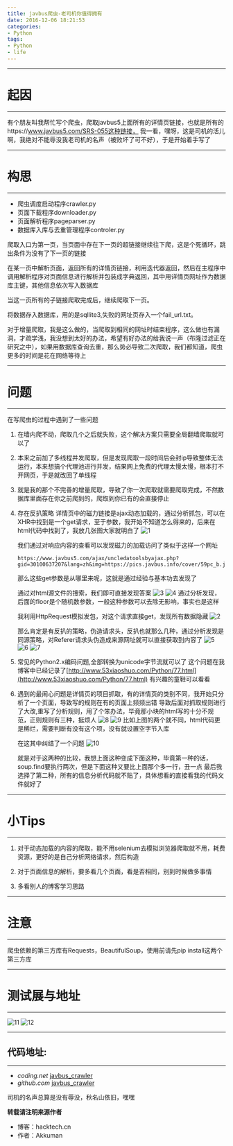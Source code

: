 ```yaml
---
title: javbus爬虫-老司机你值得拥有
date: 2016-12-06 18:21:53
categories: 
- Python
tags:
- Python
- life
---
```


-----
# 起因
-----

有个朋友叫我帮忙写个爬虫，爬取javbus5上面所有的详情页链接，也就是所有的https://www.javbus5.com/SRS-055这种链接，
我一看，嘿呀，这是司机的活儿啊，我绝对不能辱没我老司机的名声（被败坏了可不好），于是开始着手写了

-----
# 构思
-----

 - 爬虫调度启动程序crawler.py
 - 页面下载程序downloader.py
 - 页面解析程序pageparser.py
 - 数据库入库与去重管理程序controler.py


<!--more-->


爬取入口为第一页，当页面中存在下一页的超链接继续往下爬，这是个死循环，跳出条件为没有了下一页的链接

在某一页中解析页面，返回所有的详情页链接，利用迭代器返回，然后在主程序中调用解析程序对页面信息进行解析并包装成字典返回，其中用详情页网址作为数据库主键，其他信息依次写入数据库

当这一页所有的子链接爬取完成后，继续爬取下一页。

将数据存入数据库，用的是sqllite3,失败的网址页存入一个fail_url.txt。

对于增量爬取，我是这么做的，当爬取到相同的网址时结束程序，这么做也有漏洞，才疏学浅，我没想到太好的办法，希望有好办法的给我说一声（布隆过滤正在研究之中），如果用数据库查询去重，那么势必导致二次爬取，我们都知道，爬虫更多的时间是花在网络等待上

-----
# 问题
-----

在写爬虫的过程中遇到了一些问题

1. 在墙内爬不动，爬取几个之后就失败，这个解决方案只需要全局翻墙爬取就可以了

2. 本来之前加了多线程并发爬取，但是发现爬取一段时间后会封ip导致整体无法运行，本来想搞个代理池进行并发，结果网上免费的代理太慢太慢，根本打不开网页，于是就改回了单线程

3. 就是我的那个不完善的增量爬取，导致了你一次爬取就需要爬取完成，不然数据库里面存在你之前爬到的，爬取到你已有的会直接停止

4. 存在反扒策略
   详情页中的磁力链接是ajax动态加载的，通过分析抓包，可以在XHR中找到是一个get请求，至于参数，我开始不知道怎么得来的，后来在html代码中找到了，我放几张图大家就明白了
   ![1](/images/uploads/javbus_001.jpg)

   我们通过对响应内容的查看可以发现磁力的加载访问了类似于这样一个网址

   ```
   https://www.javbus5.com/ajax/uncledatoolsbyajax.php?gid=30100637207&lang=zh&img=https://pics.javbus.info/cover/59pc_b.jpg&uc=0&floor=921
   ```

   那么这些get参数是从哪里来呢，这就是通过经验与基本功去发现了

   通过对html源文件的搜索，我们即可直接发现答案
   ![3](/images/uploads/javbus_003.png)
   ![4](/images/uploads/javbus_004.png)
   通过分析发现，后面的floor是个随机数参数，一般这种参数可以去除无影响，事实也是这样
   
   我利用HttpRequest模拟发包，对这个请求直接get，发现所有数据隐藏
   ![2](/images/uploads/javbus_002.png)

   那么肯定是有反扒的策略，伪造请求头，反扒也就那么几种，通过分析发现是同源策略，对Referer请求头伪造成来源网址就可以直接获取到内容了
   ![5](/images/uploads/javbus_005.png)
   ![6](/images/uploads/javbus_006.jpg)
   ![7](/images/uploads/javbus_007.png)

5. 常见的Python2.x编码问题,全部转换为unicode字节流就可以了
    这个问题在我博客中已经记录了[http://www.53xiaoshuo.com/Python/77.html](http://www.53xiaoshuo.com/Python/77.html)
    有兴趣的童鞋可以看看

6. 遇到的最闹心问题是详情页的项目抓取，有的详情页的类别不同，我开始只分析了一个页面，导致写的规则在有的页面上频频出错
   导致后面对抓取规则进行了大改,重写了分析规则，用了个笨办法，毕竟那小块的html写的十分不规范，正则规则有三种，挺烦人
   ![8](/images/uploads/javbus_008.png)
   ![9](/images/uploads/javbus_009.jpg)
   比如上图的两个就不同，html代码更是稀烂，需要判断有没有这个项，没有就设置空字节入库

   在这其中纠结了一个问题
   ![10](/images/uploads/javbus_010.png)

   就是对于这两种的比较，我想上面这种变成下面这种，毕竟第一种的话，soup.find要执行两次，但是下面这种又要比上面那个多一行，丑一点
   最后我选择了第二种，所有的信息分析代码就不贴了，具体想看的直接看我的代码文件就好了


-----
# 小Tips
-----

1. 对于动态加载的内容的爬取，能不用selenium去模拟浏览器爬取就不用，耗费资源，更好的是自己分析网络请求，然后构造

2. 对于页面信息的解析，要多看几个页面，看是否相同，别到时候做多事情

3. 多看别人的博客学习思路


-----
# 注意
-----
爬虫依赖的第三方库有Requests，BeautifulSoup，使用前请先pip install这两个第三方库

-----
# 测试展与地址
-----
![11](/images/uploads/466d7056765049516e67716e3835566258745853646144674f6c6143.jpg)
![12](/images/uploads/46706866344b6a686d455249753850556f716c77774966504178354c.jpg)

-----
## 代码地址:
-----
- *coding.net*    [javbus_crawler](https://coding.net/u/Akkuman/p/Javbus_crawler)
- *github.com*    [javbus_crawler](https://github.com/akkuman/Javbus_crawler)

司机的名声总算是没有辱没，秋名山依旧，嘿嘿

**转载请注明来源作者**
 - 博客：hacktech.cn
 - 作者：Akkuman




